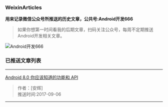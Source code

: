 ### WeixinArticles

**用来记录微信公众号所推送的历史文章，公共号:Android开发666**

>如果你想第一时间看我的后期文章，扫码关注公众号，每周不定期推送Android开发相关文章。

![Android开发666](http://img.blog.csdn.net/20170920171642568)

### 已推送文章列表
---
[Android 8.0 你应该知道的功能和 API](https://mp.weixin.qq.com/s?__biz=MzIxODI4NzQ1Nw==&amp;mid=2652473690&amp;idx=1&amp;sn=07429f0a0584ed8fece66441d12c2240&amp;chksm=8c01f554bb767c425b3f9daaddb25f315e80a14ede06f1e50742393ed1d0387d52db174eb67e#rd)
> 作者：[安辉]<br/>
> 推送时间:2017-09-06
---

